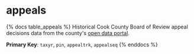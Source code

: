 # appeals

{% docs table_appeals %}
Historical Cook County Board of Review appeal decisions data from the county's
[open data portal](https://datacatalog.cookcountyil.gov/Property-Taxation/Board-of-Review-Appeal-Decision-History/7pny-nedm/about_data).


**Primary Key**: `taxyr`, `pin`, `appealtrk`, `appealseq`
{% enddocs %}